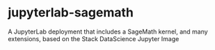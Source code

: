 # jupyterlab-sagemath
A JupyterLab deployment that includes a SageMath kernel, and many extensions, based on the Stack DataScience Jupyter Image
